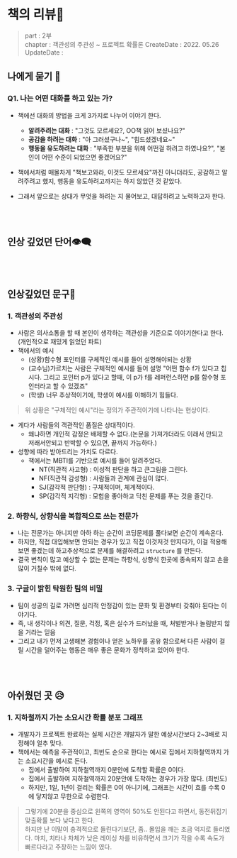 
# 책의 리뷰📔
> part : 2부   
> chapter :  객관성의 주관성 ~ 프로젝트 확률론
> CreateDate : 2022. 05.26    
> UpdateDate :  
## 나에게 묻기 💭


### Q1. 나는 어떤 대화를 하고 있는 가? 
 - 책에선 대화의 방법을 크게 3가지로 나누어 이야기 한다.
    - **알려주려는 대화**  :  "그것도 모르세요?, OO책 읽어 보셨나요?"
    - **공감을 하려는 대화** : "아 그러셨구나~", "힘드셨겠네요~"
    - **행동을 유도하려는 대화** : "부족한 부분을 위해 어떤걸 하려고 하였나요?", "본인이 어떤 수준이 되었으면 좋겠어요?"  
  
 - 책에서처럼 매몰차게 "책보고와라, 이것도 모르세요"까진 아니더라도, 공감하고 알려주려고 했지, 행동을 유도하려고까지는 하지 않았던 것 같았다.
 - 그래서 앞으로는 상대가 무엇을 하려는 지 물어보고, 대답하려고 노력하고자 한다. 
 
<br></br>

## 인상 깊었던 단어👁‍🗨


<br></br>

## 인상깊었던 문구💬

### 1. 객관성의 주관성
   - 사람은 의사소통을 할 때 본인이 생각하는 객관성을 기준으로 이야기한다고 한다. (개인적으로 재밌게 읽었던 파트)
   - 책에서의 예시
      - (상황)함수형 포인터를 구체적인 예시를 들어 설명해야되는 상황
      - (교수님)가르치는 사람은 구체적인 예시를 들어 설명 "어떤 함수 f가 있다고 칩시다. 그리고 포인터 p가 있다고 할때, 이 p가 f를 레퍼런스하면 p를 함수형 포인터라고 할 수 있겠죠"
      - (학생) 너무 추상적이기에, 학생이 예시를 이해하기 힘들다. 

  > 위 상황은 "구체적인 예시"라는 정의가 주관적이기에 나타나는 현상이다. 

 - 게다가 사람들의 객관적인 품질은 상대적이다.
    -  왜냐하면  개인적 감정은 배제할 수 없다.(논문을 가져가더라도 이래서 안되고 저래서안되고 반박할 수 있으면, 끝까지 가능하다.)
 - 성향에 따라 받아드리는 가치도 다르다.
      - 책에서는 MBTI를 기반으로 예시를 들어 알려주었다. 
           - NT(직관적 사고형) : 이성적 판단을 하고 큰그림을 그린다. 
           - NF(직관적 감성형) : 사람들과 관계에 관심이 많다.
           - SJ(감각적 판단형) : 구체적이며, 체계적이다.
           - SP(감각적 지각형) : 모험을 좋아하고 닥친 문제를 푸는 것을 즐긴다.

### 2. 하향식, 상향식을 복합적으로 쓰는 전문가
 - 나는 전문가는 아니지만 아하 하는 순간이 코딩문제를 풀다보면 순간이 계속온다.
 - 하지만, 직접 대입해보면 안되는 경우가 있고 직접 이것저것 만지다가, 이걸 적용해보면 좋겠는데 하고추상적으로 문제를 해결하려고 `structure` 를 만든다. 
 - 결국 변칙이 많고 예상할 수 없는 문제는 하향식, 상향식 한곳에 종속되지 않고 손을 많이 거칠수 밖에 없다.

### 3. 구글이 밝힌 탁원한 팀의 비밀
 - 팀이 성공의 길로 가려면 심리적 안정감이 있는 문화 및 환경부터 갖춰야 된다는 이야기다.
 - 즉, 내 생각이나 의견, 질문, 걱정, 혹은 실수가 드러났을 때, 처벌받거나 놀림받지 않을 거라는 믿음  
 - 그리고 내가 먼저 고생해본 경험이나 얻은 노하우를 공유 함으로써 다른 사람이 걸릴 시간을 덜어주는 행동은 매우 좋은 문화가
 정착하고 있어야 한다.

<br></br>

## 아쉬웠던 곳 😥

### 1. 지하철까지 가는 소요시간 확률 분포 그래프
 - 개발자가 프로젝트 완료하는 실제 시간은 개발자가 말한 예상시간보다 2~3배로 지정해야 얼추 맞다.
 - 책에서는 예측을 주관적이고, 최빈도 순으로 한다는 예시로 집에서 지하철역까지 가는 소요시간을 예시로 든다.
    - 집에서 출발하여 지하철역까지 0분안에 도착할 확률은 0이다.
    - 집에서 출발하여 지하철역까지 20분안에 도착하는 경우가 가장 많다. (최빈도)
    - 하지만, 1일, 1년이 걸리는 확률은 0이 아니기에, 그래프는 시간이 흐를 수록 0에 닿지않고 무한으로 수렴한다.
    
 > 그렇기에 20분을 중심으로 왼쪽의 영역이 50%도 안된다고 하면서, 동전뒤집기 맞출확률 보다 낮다고 한다.    
 > 하지만 난 이말이 충격적으로 들린다기보단, 좀.. 몰입을 깨는 조금 억지로 들리였다.
 > 마치, 치타나 차체가 낮은 레이싱 차를 비유하면서 크기가 작을 수록 속도가 빠르다라고 주장하는 느낌이 였다. 
